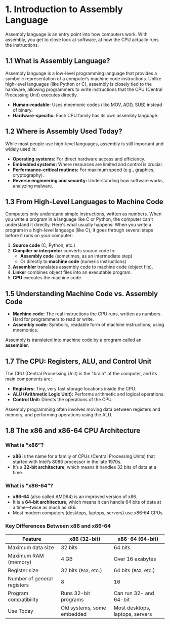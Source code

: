 
# 1. Introduction to Assembly Language

Assembly language is an entry point into how computers work. With assembly, you get to close look at software, at how the CPU actually runs the instructions. 


## 1.1 What is Assembly Language?

Assembly language is a low-level programming language that provides a symbolic representation of a computer’s machine code instructions. Unlike high-level languages (like Python or C), assembly is closely tied to the hardware, allowing programmers to write instructions that the CPU (Central Processing Unit) executes directly.

- **Human-readable:** Uses mnemonic codes (like MOV, ADD, SUB) instead of binary.
- **Hardware-specific:** Each CPU family has its own assembly language.


## 1.2 Where is Assembly Used Today?

While most people use high-level languages, assembly is still important and widely used in:

- **Operating systems:** For direct hardware access and efficiency.
- **Embedded systems:** Where resources are limited and control is crucial.
- **Performance-critical routines:** For maximum speed (e.g., graphics, cryptography).
- **Reverse engineering and security:** Understanding how software works, analyzing malware.


## 1.3 From High-Level Languages to Machine Code

Computers only understand simple instructions, written as numbers. When you write a program in a language like C or Python, the computer can't understand it directly. Here's what usually happens:
When you write a program in a high-level language (like C), it goes through several steps before it runs on your computer:

1. **Source code** (C, Python, etc.)
2. **Compiler or interpreter** converts source code to:
    - **Assembly code** (sometimes, as an intermediate step)
    - Or directly to **machine code** (numeric instructions)
3. **Assembler** translates assembly code to machine code (object file).
4. **Linker** combines object files into an executable program.
5. **CPU** executes the machine code.


## 1.5 Understanding Machine Code vs. Assembly Code

- **Machine code:** The real instructions the CPU runs, written as numbers. Hard for programmers to read or write.
- **Assembly code:** Symbolic, readable form of machine instructions, using mnemonics.

Assembly is translated into machine code by a program called an **assembler**.


## 1.7 The CPU: Registers, ALU, and Control Unit

The CPU (Central Processing Unit) is the "brain" of the computer, and its main components are:

- **Registers:** Tiny, very fast storage locations inside the CPU.
- **ALU (Arithmetic Logic Unit):** Performs arithmetic and logical operations.
- **Control Unit:** Directs the operations of the CPU.

Assembly programming often involves moving data between registers and memory, and performing operations using the ALU.

## 1.8 The x86 and x86-64 CPU Architecture

### What is “x86”?

- **x86** is the name for a family of CPUs (Central Processing Units) that started with Intel’s 8086 processor in the late 1970s.
- It’s a **32-bit architecture**, which means it handles 32 bits of data at a time.

### What is “x86-64”?

- **x86-64** (also called AMD64) is an improved version of x86.
- It is a **64-bit architecture**, which means it can handle 64 bits of data at a time—twice as much as x86.
- Most modern computers (desktops, laptops, servers) use x86-64 CPUs.

### Key Differences Between x86 and x86-64

| Feature                    | x86 (32-bit)              | x86-64 (64-bit)            |
|----------------------------|---------------------------|----------------------------|
| Maximum data size          | 32 bits                   | 64 bits                    |
| Maximum RAM (memory)       | 4 GB                      | Over 16 exabytes           |
| Register size              | 32 bits (`EAX`, etc.)     | 64 bits (`RAX`, etc.)      |
| Number of general registers| 8                         | 16                         |
| Program compatibility      | Runs 32-bit programs      | Can run 32- and 64-bit     |
| Use Today                  | Old systems, some embedded | Most desktops, laptops, servers |






